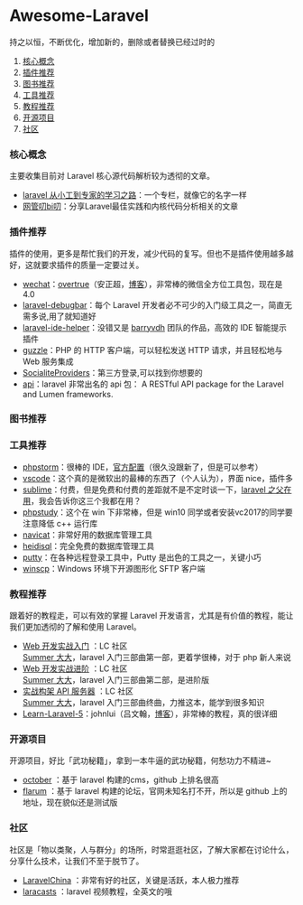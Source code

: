 # Awesome-Laravel 
持之以恒，不断优化，增加新的，删除或者替换已经过时的
1. [核心概念](#核心概念)
2. [插件推荐](#插件推荐)
3. [图书推荐](#图书推荐)
4. [工具推荐](#工具推荐)
5. [教程推荐](#教程推荐)
6. [开源项目](#开源项目)
7. [社区](#社区)
### <span id ="core">核心概念</span>
主要收集目前对 Laravel 核心源代码解析较为透彻的文章。
- [laravel 从小工到专家的学习之路](https://laravel-china.org/coder_to_artisan)：一个专栏，就像它的名字一样
- [网管叨bi叨](https://laravel-china.org/kevintech)：分享Laravel最佳实践和内核代码分析相关的文章
### <span id ="vender">插件推荐</span>
插件的使用，更多是帮忙我们的开发，减少代码的复写。但也不是插件使用越多越好，这就要求插件的质量一定要过关。
- [wechat](https://www.easywechat.com/)：[overtrue](https://github.com/overtrue)（安正超，[博客](https://overtrue.me/)），非常棒的微信全方位工具包，现在是 4.0
- [laravel-debugbar](https://github.com/barryvdh/laravel-debugbar)：每个 Laravel 开发者必不可少的入门级工具之一，简直无需多说,用了就知道好
- [laravel-ide-helper](https://github.com/barryvdh/laravel-ide-helper)：没错又是 [barryvdh](https://github.com/barryvdh) 团队的作品，高效的 IDE 智能提示插件
- [guzzle](https://github.com/guzzle/guzzle)：PHP 的 HTTP 客户端，可以轻松发送 HTTP 请求，并且轻松地与 Web 服务集成
- [SocialiteProviders](https://github.com/SocialiteProviders)：第三方登录,可以找到你想要的
- [api](https://github.com/dingo/api)：laravel 非常出名的 api 包： A RESTful API package for the Laravel and Lumen frameworks.
### <span id ="book">图书推荐</span>
### <span id ="tool">工具推荐</span>
- [phpstorm](https://www.jetbrains.com/phpstorm/)：很棒的 IDE，[官方配置](https://confluence.jetbrains.com/display/PhpStorm/Laravel+Development+using+PhpStorm)（很久没跟新了，但是可以参考）
- [vscode](https://code.visualstudio.com/)：这个真的是微软出的最棒的东西了（个人认为），界面 nice，插件多
- [sublime](https://www.sublimetext.com/)：付费，但是免费和付费的差距就不是不定时谈一下，[laravel 之父在用](https://laravel-china.org/articles/4184/laravels-father-taylor-otwell-how-to-work)，我会告诉你这三个我都在用？
- [phpstudy](http://phpstudy.php.cn/)：这个在 win 下非常棒，但是 win10 同学或者安装vc2017的同学要注意降低 c++ 运行库
- [navicat](http://www.navicat.com.cn/)：非常好用的数据库管理工具
- [heidisql](https://www.heidisql.com/)：完全免费的数据库管理工具
- [putty](https://www.putty.org/)：在各种远程登录工具中，Putty 是出色的工具之一，关键小巧
- [winscp](https://winscp.net/eng/docs/lang:chs)：Windows 环境下开源图形化 SFTP 客户端
### <span id ="course">教程推荐</span>
跟着好的教程走，可以有效的掌握 Laravel 开发语言，尤其是有价值的教程，能让我们更加透彻的了解和使用 Laravel。
- [Web 开发实战入门](https://laravel-china.org/courses/laravel-essential-training-5.5) ：LC 社区 [	
Summer 大大](https://laravel-china.org/users/1)，laravel 入门三部曲第一部，更着学很棒，对于 php 新人来说
- [ Web 开发实战进阶](https://laravel-china.org/courses/laravel-intermediate-training-5.5) ：LC 社区 [	
Summer 大大](https://laravel-china.org/users/1)，laravel 入门三部曲第二部，是进阶版
- [实战构架 API 服务器](https://laravel-china.org/courses/laravel-advance-training-5.5) ：LC 社区 [	
Summer 大大](https://laravel-china.org/users/1)，laravel 入门三部曲终曲，力推这本，能学到很多知识
- [Learn-Laravel-5](https://github.com/johnlui/Learn-Laravel-5)：johnlui（吕文翰，[博客](https://lvwenhan.com/)），非常棒的教程，真的很详细
### <span id ="open">开源项目</span>
开源项目，好比「武功秘籍」，拿到一本牛逼的武功秘籍，何愁功力不精进~
- [october](http://octobercms.com/) ：基于 laravel 构建的cms，github 上排名很高
- [flarum](https://github.com/flarum/flarum) ：基于 laravel 构建的论坛，官网未知名打不开，所以是 github 上的地址，现在貌似还是测试版
### <span id ="community">社区</span>
社区是「物以类聚，人与群分」的场所，时常逛逛社区，了解大家都在讨论什么，分享什么技术，让我们不至于脱节了。
- [LaravelChina](https://laravel-china.org/) ：非常有好的社区，关键是活跃，本人极力推荐
- [laracasts](https://laracasts.com/) ：laravel 视频教程，全英文的哦